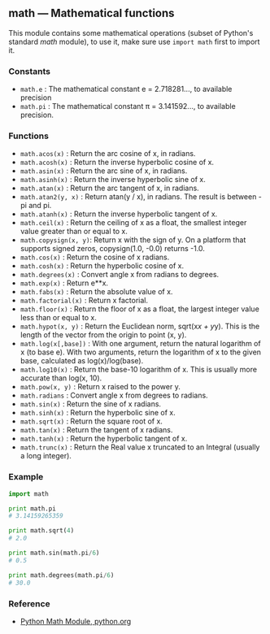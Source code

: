 ## math — Mathematical functions
<!-- doc for this module is completed -->

This module contains some mathematical operations (subset of Python's standard *math* module), to use it, make sure use ```import math``` first to import it.

### Constants

* ```math.e``` : The mathematical constant e = 2.718281..., to available precision
* ```math.pi``` : The mathematical constant π = 3.141592..., to available precision.

### Functions

* ```math.acos(x)``` : Return the arc cosine of x, in radians.
* ```math.acosh(x)``` : Return the inverse hyperbolic cosine of x.
* ```math.asin(x)``` : Return the arc sine of x, in radians.
* ```math.asinh(x)``` : Return the inverse hyperbolic sine of x.
* ```math.atan(x)``` : Return the arc tangent of x, in radians.
* ```math.atan2(y, x)``` : Return atan(y / x), in radians. The result is between -pi and pi.
* ```math.atanh(x)``` : Return the inverse hyperbolic tangent of x.
* ```math.ceil(x)``` : Return the ceiling of x as a float, the smallest integer value greater than or equal to x.
* ```math.copysign(x, y)```: Return x with the sign of y. On a platform that supports signed zeros, copysign(1.0, -0.0) returns -1.0.
* ```math.cos(x)``` : Return the cosine of x radians.
* ```math.cosh(x)``` : Return the hyperbolic cosine of x.
* ```math.degrees(x)``` : Convert angle x from radians to degrees.
* ```math.exp(x)``` : Return e**x.
* ```math.fabs(x)``` : Return the absolute value of x.
* ```math.factorial(x)``` : Return x factorial.
* ```math.floor(x)``` : Return the floor of x as a float, the largest integer value less than or equal to x.
* ```math.hypot(x, y)``` : Return the Euclidean norm, sqrt(x*x + y*y). This is the length of the vector from the origin to point (x, y).
* ```math.log(x[,base])``` : With one argument, return the natural logarithm of x (to base e). With two arguments, return the logarithm of x to the given base, calculated as log(x)/log(base).
* ```math.log10(x)``` : Return the base-10 logarithm of x. This is usually more accurate than log(x, 10).
* ```math.pow(x, y)``` : Return x raised to the power y.
* ```math.radians``` : Convert angle x from degrees to radians.
* ```math.sin(x)``` : Return the sine of x radians.
* ```math.sinh(x)``` : Return the hyperbolic sine of x.
* ```math.sqrt(x)``` : Return the square root of x.
* ```math.tan(x)``` : Return the tangent of x radians.
* ```math.tanh(x)``` : Return the hyperbolic tangent of x.
* ```math.trunc(x)``` : Return the Real value x truncated to an Integral (usually a long integer).


### Example

```python
import math

print math.pi
# 3.14159265359

print math.sqrt(4)
# 2.0

print math.sin(math.pi/6)
# 0.5

print math.degrees(math.pi/6)
# 30.0
```

### Reference

* [Python Math Module, python.org](https://docs.python.org/2/library/math.html)
